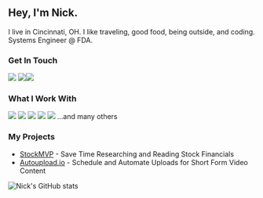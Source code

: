 ## Hey, I'm Nick. 
I live in Cincinnati, OH. I like traveling, good food, being outside, and coding. Systems Engineer @ FDA.

### Get In Touch
<a href="mailto:nick@nickpasqualetti.dev"><img src="https://img.shields.io/badge/Gmail-D14836?style=for-the-badge&logo=gmail&logoColor=white"></a> <a href="https://www.linkedin.com/in/nicholaspasqualetti/"><img src="https://img.shields.io/badge/LinkedIn-0077B5?style=for-the-badge&logo=linkedin&logoColor=white"></a><a href="https://www.nickpasqualetti.dev"><img src="https://img.shields.io/badge/portfolio-0A0A0A?style=for-the-badge&logo=dev.to&logoColor=white"></a> 

### What I Work With
<img src="https://img.shields.io/badge/JavaScript-F7DF1E?style=for-the-badge&logo=javascript&logoColor=black"> <img src="https://img.shields.io/badge/Node.js-43853D?style=for-the-badge&logo=node.js&logoColor=white"> <img src="https://img.shields.io/badge/HTML5-E34F26?style=for-the-badge&logo=html5&logoColor=white"> <img src="https://img.shields.io/badge/CSS3-1572B6?style=for-the-badge&logo=css3&logoColor=white"> <img src="https://img.shields.io/badge/React-20232A?style=for-the-badge&logo=react&logoColor=61DAFB"> 
...and many others


### My Projects
* <a href="https://www.stock-mvp.com">StockMVP</a> - Save Time Researching and Reading Stock Financials
* <a href="https://www.autoupload.io">Autoupload.io</a> - Schedule and Automate Uploads for Short Form Video Content

![Nick's GitHub stats](https://github-readme-stats.vercel.app/api?username=npasqualetti&show_icons=true&theme=dark)
